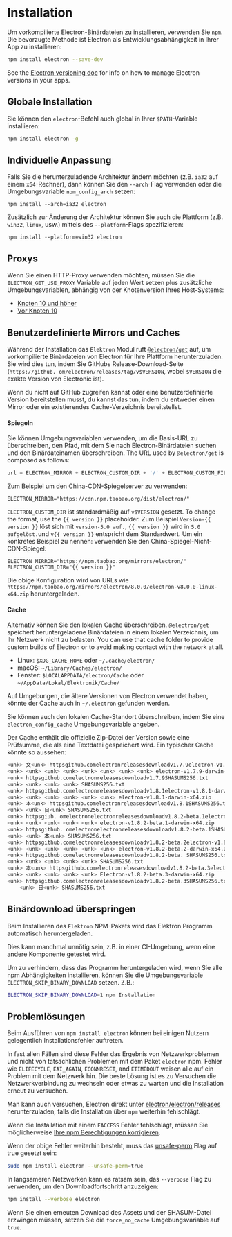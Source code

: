 # Installation

Um vorkompilierte Electron-Binärdateien zu installieren, verwenden Sie [`npm`](https://docs.npmjs.com). Die bevorzugte Methode ist Electron als Entwicklungsabhängigkeit in Ihrer App zu installieren:

```sh
npm install electron --save-dev
```

See the [Electron versioning doc](./electron-versioning.md) for info on how to manage Electron versions in your apps.

## Globale Installation

Sie können den `electron`-Befehl auch global in Ihrer `$PATH`-Variable installieren:

```sh
npm install electron -g
```

## Individuelle Anpassung

Falls Sie die herunterzuladende Architektur ändern möchten (z.B. `ia32` auf einem `x64`-Rechner), dann können Sie den `--arch`-Flag verwenden oder die Umgebungsvariable `npm_config_arch` setzen:

```shell
npm install --arch=ia32 electron
```

Zusätzlich zur Änderung der Architektur können Sie auch die Plattform (z.B. `win32`, `linux`, usw.) mittels des `--platform`-Flags spezifizieren:

```shell
npm install --platform=win32 electron
```

## Proxys

Wenn Sie einen HTTP-Proxy verwenden möchten, müssen Sie die `ELECTRON_GET_USE_PROXY` Variable auf jeden Wert setzen plus zusätzliche Umgebungsvariablen, abhängig von der Knotenversion Ihres Host-Systems:

* [Knoten 10 und höher](https://github.com/gajus/global-agent/blob/v2.1.5/README.md#environment-variables)
* [Vor Knoten 10](https://github.com/np-maintain/global-tunnel/blob/v2.7.1/README.md#auto-config)

## Benutzerdefinierte Mirrors und Caches

Während der Installation das `Elektron` Modul ruft [`@electron/get`](https://github.com/electron/get) auf, um vorkompilierte Binärdateien von Electron für Ihre Plattform herunterzuladen. Sie wird dies tun, indem Sie GitHubs Release-Download-Seite (`https://github. om/electron/releases/tag/v$VERSION`, wobei `$VERSION` die exakte Version von Electronic ist).

Wenn du nicht auf GitHub zugreifen kannst oder eine benutzerdefinierte Version bereitstellen musst, du kannst das tun, indem du entweder einen Mirror oder ein existierendes Cache-Verzeichnis bereitstellst.

#### Spiegeln

Sie können Umgebungsvariablen verwenden, um die Basis-URL zu überschreiben, den Pfad, mit dem Sie nach Electron-Binärdateien suchen und den Binärdateinamen überschreiben. The URL used by `@electron/get` is composed as follows:

```javascript
url = ELECTRON_MIRROR + ELECTRON_CUSTOM_DIR + '/' + ELECTRON_CUSTOM_FILENAME
```

Zum Beispiel um den China-CDN-Spiegelserver zu verwenden:

```shell
ELECTRON_MIRROR="https://cdn.npm.taobao.org/dist/electron/"
```

`ELECTRON_CUSTOM_DIR` ist standardmäßig auf `v$VERSION` gesetzt. To change the format, use the `{{ version }}` placeholder. Zum Beispiel `Version-{{ version }}` löst sich mit `version-5.0 auf.`, `{{ version }}` wird in `5.0 aufgelöst.`und `v{{ version }}` entspricht dem Standardwert. Um ein konkretes Beispiel zu nennen: verwenden Sie den China-Spiegel-Nicht-CDN-Spiegel:

```shell
ELECTRON_MIRROR="https://npm.taobao.org/mirrors/electron/"
ELECTRON_CUSTOM_DIR="{{ version }}"
```

Die obige Konfiguration wird von URLs wie `https://npm.taobao.org/mirrors/electron/8.0.0/electron-v8.0.0-linux-x64.zip` heruntergeladen.

#### Cache

Alternativ können Sie den lokalen Cache überschreiben. `@electron/get` speichert heruntergeladene Binärdateien in einem lokalen Verzeichnis, um Ihr Netzwerk nicht zu belasten. You can use that cache folder to provide custom builds of Electron or to avoid making contact with the network at all.

* Linux: `$XDG_CACHE_HOME` oder `~/.cache/electron/`
* macOS: `~/Library/Caches/electron/`
* Fenster: `$LOCALAPPDATA/electron/Cache` oder `~/AppData/Lokal/Elektronik/Cache/`

Auf Umgebungen, die ältere Versionen von Electron verwendet haben, könnte der Cache auch in `~/.electron` gefunden werden.

Sie können auch den lokalen Cache-Standort überschreiben, indem Sie eine `electron_config_cache` Umgebungsvariable angeben.

Der Cache enthält die offizielle Zip-Datei der Version sowie eine Prüfsumme, die als eine Textdatei gespeichert wird. Ein typischer Cache könnte so aussehen:

```sh
<unk> 文<unk> httpsgithub.comelectronreleasesdownloadv1.7.9electron-v1.7.9-darwin-x64.zip
<unk> <unk> <unk> <unk> <unk> <unk> <unk> <unk> electron-v1.7.9-darwin-x64.zip
<unk> httpsgithub.comelectronreleasesdownloadv1.7.9SHASUMS256.txt
<unk> <unk> <unk> <unk> SHASUMS256.txt
<unk> httpsgithub.comelectronreleasesdownloadv1.8.1electron-v1.8.1-darwin-x64. ip
<unk> <unk> <unk> <unk> <unk> <unk> electron-v1.8.1-darwin-x64.zip
<unk> 本<unk> httpsgithub.comelectronreleasesdownloadv1.8.1SHASUMS256.txt
<unk> <unk> 日<unk> SHASUMS256.txt
<unk> httpsgiub. omelectronelectronreleasesdownloadv1.8.2-beta.1electron-v1.8.2-beta.1-darwin-x64.zip
<unk> <unk> <unk> <unk> <unk> electron-v1.8.2-beta.1-darwin-x64.zip
<unk> httpsgithub. omelectronelectronreleasesdownloadv1.8.2-beta.1SHASUMS256.txt
<unk> <unk> 本<unk> SHASUMS256.txt
<unk> httpsgithub.comelectronreleasesdownloadv1.8.2-beta.2electron-v1.8.2-beta.2-beta.2-darwin-x64.zip
<unk> <unk> <unk> <unk> <unk> <unk> electron-v1.8.2-beta.2-darwin-x64.zip
<unk> httpsgithub.comelectronreleasesdownloadv1.8.2-beta. SHASUMS256.txt
<unk> <unk> <unk> <unk> <unk> SHASUMS256.txt
<unk> 本<unk> httpsgithub.comelectronreleasesdownloadv1.8.2-beta.3electron-v1.8.2-beta.3-darwin-x64. ip
<unk> <unk> <unk> <unk> <unk> Electron-v1.8.2-beta.3-darwin-x64.zip
<unk> httpsgithub.comelectronreleasesdownloadv1.8.2-beta.3SHASUMS256.txt
    <unk> 日<unk> SHASUMS256.txt
```

## Binärdownload überspringen

Beim Installieren des `Elektron` NPM-Pakets wird das Elektron Programm automatisch heruntergeladen.

Dies kann manchmal unnötig sein, z.B. in einer CI-Umgebung, wenn eine andere Komponente getestet wird.

Um zu verhindern, dass das Programm heruntergeladen wird, wenn Sie alle npm Abhängigkeiten installieren, können Sie die Umgebungsvariable `ELECTRON_SKIP_BINARY_DOWNLOAD` setzen. Z.B.:

```sh
ELECTRON_SKIP_BINARY_DOWNLOAD=1 npm Installation
```

## Problemlösungen

Beim Ausführen von `npm install electron` können bei einigen Nutzern gelegentlich Installationsfehler auftreten.

In fast allen Fällen sind diese Fehler das Ergebnis von Netzwerkproblemen und nicht von tatsächlichen Problemen mit dem Paket `electron` npm. Fehler wie `ELIFECYCLE`, `EAI_AGAIN`, `ECONNRESET`, and `ETIMEDOUT` weisen alle auf ein Problem mit dem Netzwerk hin. Die beste Lösung ist es zu Versuchen die Netzwerkverbindung zu wechseln oder etwas zu warten und die Installation erneut zu versuchen.

Man kann auch versuchen, Electron direkt unter [electron/electron/releases](https://github.com/electron/electron/releases) herunterzuladen, falls die Installation über `npm` weiterhin fehlschlägt.

Wenn die Installation mit einem `EACCESS` Fehler fehlschlägt, müssen Sie möglicherweise [Ihre npm Berechtigungen korrigieren](https://docs.npmjs.com/getting-started/fixing-npm-permissions).

Wenn der obige Fehler weiterhin besteht, muss das [unsafe-perm](https://docs.npmjs.com/misc/config#unsafe-perm) Flag auf true gesetzt sein:

```sh
sudo npm install electron --unsafe-perm=true
```

In langsameren Netzwerken kann es ratsam sein, das `--verbose` Flag zu verwenden, um den Downloadfortschritt anzuzeigen:

```sh
npm install --verbose electron
```

Wenn Sie einen erneuten Download des Assets und der SHASUM-Datei erzwingen müssen, setzen Sie die `force_no_cache` Umgebungsvariable auf `true`.

